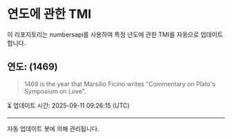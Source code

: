 
# 연도에 관한 TMI

이 리포지토리는 numbersapi를 사용하여 특정 년도에 관한 TMI를 자동으로 업데이트합니다.

## 연도: (1469)
> 1469 is the year that Marsilio Ficino writes "Commentary on Plato's Symposium on Love".

⏳ 업데이트 시간: 2025-09-11 09:26:15 (UTC)

---
자동 업데이트 봇에 의해 관리됩니다.
